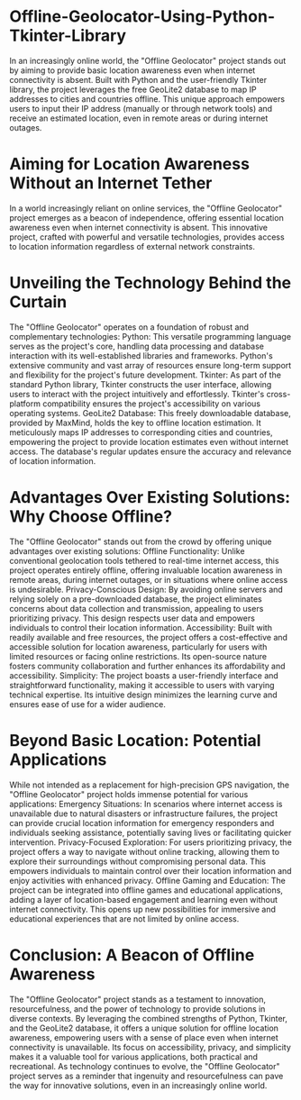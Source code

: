 # Offline-Geolocator-Using-Python-Tkinter-Library

In an increasingly online world, the "Offline Geolocator" project stands out by aiming to provide basic location awareness even when internet connectivity is absent. Built with Python and the user-friendly Tkinter library, the project leverages the free GeoLite2 database to map IP addresses to cities and countries offline. This unique approach empowers users to input their IP address (manually or through network tools) and receive an estimated location, even in remote areas or during internet outages.

# Aiming for Location Awareness Without an Internet Tether
In a world increasingly reliant on online services, the "Offline Geolocator" project emerges as a beacon of independence, offering essential location awareness even when internet connectivity is absent. This innovative project, crafted with powerful and versatile technologies, provides access to location information regardless of external network constraints.

# Unveiling the Technology Behind the Curtain
The "Offline Geolocator" operates on a foundation of robust and complementary technologies:
Python: This versatile programming language serves as the project's core, handling data processing and database interaction with its well-established libraries and frameworks. Python's extensive community and vast array of resources ensure long-term support and flexibility for the project's future development.
Tkinter: As part of the standard Python library, Tkinter constructs the user interface, allowing users to interact with the project intuitively and effortlessly. Tkinter's cross-platform compatibility ensures the project's accessibility on various operating systems.
GeoLite2 Database: This freely downloadable database, provided by MaxMind, holds the key to offline location estimation. It meticulously maps IP addresses to corresponding cities and 
countries, empowering the project to provide location estimates even without internet access. The database's regular updates ensure the accuracy and relevance of location information.

# Advantages Over Existing Solutions: Why Choose Offline?
The "Offline Geolocator" stands out from the crowd by offering unique advantages over existing solutions:
Offline Functionality: Unlike conventional geolocation tools tethered to real-time internet access, this project operates entirely offline, offering invaluable location awareness in remote areas, during internet outages, or in situations where online access is undesirable.
Privacy-Conscious Design: By avoiding online servers and relying solely on a pre-downloaded database, the project eliminates concerns about data collection and transmission, appealing to users prioritizing privacy. This design respects user data and empowers individuals to control their location information.
Accessibility: Built with readily available and free resources, the project offers a cost-effective and accessible solution for location awareness, particularly for users with limited resources or facing online restrictions. Its open-source nature fosters community collaboration and further enhances its affordability and accessibility.
Simplicity: The project boasts a user-friendly interface and straightforward functionality, making it accessible to users with varying technical expertise. Its intuitive design minimizes the learning curve and ensures ease of use for a wider audience.

# Beyond Basic Location: Potential Applications
While not intended as a replacement for high-precision GPS navigation, the "Offline Geolocator" project holds immense potential for various applications:
Emergency Situations: In scenarios where internet access is unavailable due to natural disasters or infrastructure failures, the project can provide crucial location information for emergency responders and individuals seeking assistance, potentially saving lives or facilitating quicker intervention.
Privacy-Focused Exploration: For users prioritizing privacy, the project offers a way to navigate without online tracking, allowing them to explore their surroundings without compromising personal data. This empowers individuals to maintain control over their location information and enjoy activities with enhanced privacy.
Offline Gaming and Education: The project can be integrated into offline games and educational applications, adding a layer of location-based engagement and learning even without internet connectivity. This opens up new possibilities for immersive and educational experiences that are not limited by online access.

# Conclusion: A Beacon of Offline Awareness
The "Offline Geolocator" project stands as a testament to innovation, resourcefulness, and the power of technology to provide solutions in diverse contexts. By leveraging the combined strengths of Python, Tkinter, and the GeoLite2 database, it offers a unique solution for offline location awareness, empowering users with a sense of place even when internet connectivity is unavailable. Its focus on accessibility, privacy, and simplicity makes it a valuable tool for various applications, both practical and recreational. As technology continues to evolve, the "Offline Geolocator" project serves as a reminder that ingenuity and resourcefulness can pave the way for innovative solutions, even in an increasingly online world.
